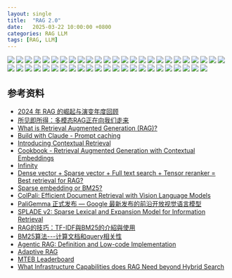 ```yaml
---
layout: single
title:  "RAG 2.0"
date:   2025-03-22 10:00:00 +0800
categories: RAG LLM
tags: [RAG, LLM]
---
```


![](/images/2025/RAG/RAG.001.jpeg)
![](/images/2025/RAG/RAG.002.jpeg)
![](/images/2025/RAG/RAG.003.jpeg)
![](/images/2025/RAG/RAG.004.jpeg)
![](/images/2025/RAG/RAG.005.jpeg)
![](/images/2025/RAG/RAG.006.jpeg)
![](/images/2025/RAG/RAG.007.jpeg)
![](/images/2025/RAG/RAG.008.jpeg)
![](/images/2025/RAG/RAG.009.jpeg)
![](/images/2025/RAG/RAG.010.jpeg)
![](/images/2025/RAG/RAG.011.jpeg)
![](/images/2025/RAG/RAG.012.jpeg)
![](/images/2025/RAG/RAG.013.jpeg)
![](/images/2025/RAG/RAG.014.jpeg)
![](/images/2025/RAG/RAG.015.jpeg)
![](/images/2025/RAG/RAG.016.jpeg)
![](/images/2025/RAG/RAG.017.jpeg)
![](/images/2025/RAG/RAG.018.jpeg)
![](/images/2025/RAG/RAG.019.jpeg)
![](/images/2025/RAG/RAG.020.jpeg)
![](/images/2025/RAG/RAG.021.jpeg)
![](/images/2025/RAG/RAG.022.jpeg)
![](/images/2025/RAG/RAG.023.jpeg)
![](/images/2025/RAG/RAG.024.jpeg)
![](/images/2025/RAG/RAG.025.jpeg)
![](/images/2025/RAG/RAG.026.jpeg)
![](/images/2025/RAG/RAG.027.jpeg)
![](/images/2025/RAG/RAG.028.jpeg)
![](/images/2025/RAG/RAG.029.jpeg)
![](/images/2025/RAG/RAG.030.jpeg)
![](/images/2025/RAG/RAG.031.jpeg)
![](/images/2025/RAG/RAG.032.jpeg)
![](/images/2025/RAG/RAG.033.jpeg)
![](/images/2025/RAG/RAG.034.jpeg)
![](/images/2025/RAG/RAG.035.jpeg)
![](/images/2025/RAG/RAG.036.jpeg)
![](/images/2025/RAG/RAG.037.jpeg)
![](/images/2025/RAG/RAG.038.jpeg)
![](/images/2025/RAG/RAG.039.jpeg)
![](/images/2025/RAG/RAG.040.jpeg)
![](/images/2025/RAG/RAG.041.jpeg)
![](/images/2025/RAG/RAG.042.jpeg)
![](/images/2025/RAG/RAG.043.jpeg)
![](/images/2025/RAG/RAG.044.jpeg)
![](/images/2025/RAG/RAG.045.jpeg)
![](/images/2025/RAG/RAG.046.jpeg)
![](/images/2025/RAG/RAG.047.jpeg)
![](/images/2025/RAG/RAG.048.jpeg)


## 参考资料
- [2024 年 RAG 的崛起与演变年度回顾](https://ragflow.io/blog/the-rise-and-evolution-of-rag-in-2024-a-year-in-review)
- [所见即所得：多模态RAG正在向我们走来](https://news.qq.com/rain/a/20241022A04GE100)
- [What is Retrieval Augmented Generation (RAG)?](https://www.trantorinc.com/blog/what-is-rag-retrieval-augmented-generation)
- [Build with Claude - Prompt caching](https://docs.anthropic.com/en/docs/build-with-claude/prompt-caching)
- [Introducing Contextual Retrieval](https://www.anthropic.com/news/contextual-retrieval)
- [Cookbook - Retrieval Augmented Generation with Contextual Embeddings](https://github.com/anthropics/anthropic-cookbook/tree/main/skills/contextual-embeddings)
- [Infinity](https://infiniflow.org/)
- [Dense vector + Sparse vector + Full text search + Tensor reranker = Best retrieval for RAG?](https://infiniflow.org/blog/best-hybrid-search-solution)
- [Sparse embedding or BM25?](https://infiniflow.org/blog/sparse-embedding-bm25)
- [ColPali: Efficient Document Retrieval with Vision Language Models](https://arxiv.org/abs/2407.01449)
- [PaliGemma 正式发布 — Google 最新发布的前沿开放视觉语言模型](https://huggingface.co/blog/zh/paligemma)
- [SPLADE v2: Sparse Lexical and Expansion Model for Information Retrieval](https://arxiv.org/abs/2109.10086)
- [RAG的技巧：TF-IDF與BM25的介紹與使用](https://chtseng.wordpress.com/2024/11/18/rag%E7%9A%84%E6%8A%80%E5%B7%A7%EF%BC%9Atf-idf%E8%88%87bm25%E7%9A%84%E4%BB%8B%E7%B4%B9%E8%88%87%E4%BD%BF%E7%94%A8/)
- [BM25算法---计算文档和query相关性](https://www.cnblogs.com/Lee-yl/p/11149879.html)
- [Agentic RAG: Definition and Low-code Implementation](https://medium.com/@infiniflowai/agentic-rag-definition-and-low-code-implementation-d0744815029c)
- [Adaptive RAG](https://x.com/Pavan_Belagatti/status/1804919895580135886)
- [MTEB Leaderboard](https://huggingface.co/spaces/mteb/leaderboard)
- [What Infrastructure Capabilities does RAG Need beyond Hybrid Search](https://ragflow.io/blog/what-infrastructure-capabilities-does-rag-need-beyond-hybrid-search)
